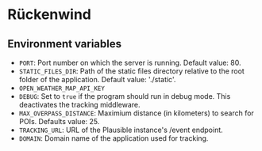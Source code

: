 # Rückenwind

## Environment variables

- `PORT`: Port number on which the server is running. Default value: 80.
- `STATIC_FILES_DIR`: Path of the static files directory relative to the root folder of the application. Default value: './static'.
- `OPEN_WEATHER_MAP_API_KEY`
- `DEBUG`: Set to `true` if the program should run in debug mode. This deactivates the tracking middleware.
- `MAX_OVERPASS_DISTANCE`: Maximium distance (in kilometers) to search for POIs. Defaults value: 25.
- `TRACKING_URL`: URL of the Plausible instance's /event endpoint.
- `DOMAIN`: Domain name of the application used for tracking.
